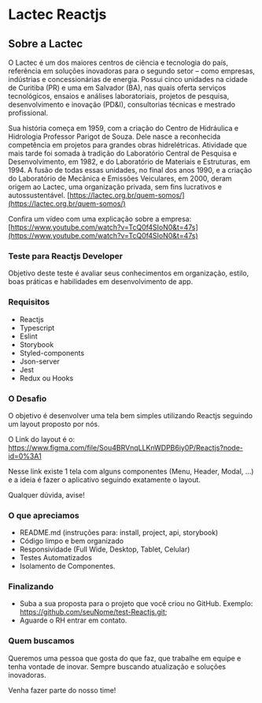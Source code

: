 # Lactec Reactjs

## Sobre a Lactec

O Lactec é um dos maiores centros de ciência e tecnologia do país, referência em soluções inovadoras para o segundo setor – como empresas, indústrias e concessionárias de energia. Possui cinco unidades na cidade de Curitiba (PR) e uma em Salvador (BA), nas quais oferta serviços tecnológicos, ensaios e análises laboratoriais, projetos de pesquisa, desenvolvimento e inovação (PD&I), consultorias técnicas e mestrado profissional.

Sua história começa em 1959, com a criação do Centro de Hidráulica e Hidrologia Professor Parigot de Souza. Dele nasce a reconhecida competência em projetos para grandes obras hidrelétricas. Atividade que mais tarde foi somada à tradição do Laboratório Central de Pesquisa e Desenvolvimento, em 1982, e do Laboratório de Materiais e Estruturas, em 1994. A fusão de todas essas unidades, no final dos anos 1990, e a criação do Laboratório de Mecânica e Emissões Veiculares, em 2000, deram origem ao Lactec, uma organização privada, sem fins lucrativos e autossustentável.  [https://lactec.org.br/quem-somos/](https://lactec.org.br/quem-somos/)

Confira um vídeo com uma explicação sobre a empresa: [https://www.youtube.com/watch?v=TcQ0f4SIoN0&t=47s](https://www.youtube.com/watch?v=TcQ0f4SIoN0&t=47s)

### Teste para Reactjs Developer

Objetivo deste teste é avaliar seus conhecimentos em organização, estilo, boas práticas e habilidades em desenvolvimento de app.

### Requisitos

* Reactjs
* Typescript
* Eslint 
* Storybook
* Styled-components
* Json-server
* Jest
* Redux ou Hooks

### O Desafio

O objetivo é desenvolver uma tela bem simples utilizando Reactjs seguindo um layout proposto por nós.

O Link do layout é o: https://www.figma.com/file/Sou4BRVnqLLKnWDPB6iy0P/Reactjs?node-id=0%3A1

Nesse link existe 1 tela com alguns componentes (Menu, Header, Modal, ...) e a ideia é fazer o aplicativo seguindo exatamente o layout.

Qualquer dúvida, avise!

### O que apreciamos

* README.md (instruções para: install, project, api, storybook)
* Código limpo e bem organizado
* Responsividade (Full Wide, Desktop, Tablet, Celular)
* Testes Automatizados
* Isolamento de Componentes.

### Finalizando

* Suba a sua proposta para o projeto que você criou no GitHub. Exemplo: https://github.com/seuNome/test-Reactjs.git;
* Aguarde o RH entrar em contato.

### Quem buscamos

Queremos uma pessoa que gosta do que faz, que trabalhe em equipe e tenha vontade de inovar. Sempre buscando atualização e soluções inovadoras.

Venha fazer parte do nosso time!